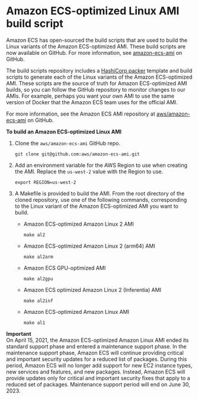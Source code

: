 # Amazon ECS\-optimized Linux AMI build script<a name="ecs-ami-build-scripts"></a>

Amazon ECS has open\-sourced the build scripts that are used to build the Linux variants of the Amazon ECS\-optimized AMI\. These build scripts are now available on GitHub\. For more information, see [amazon\-ecs\-ami](https://github.com/aws/amazon-ecs-ami) on GitHub\.

The build scripts repository includes a [HashiCorp packer](https://www.packer.io/) template and build scripts to generate each of the Linux variants of the Amazon ECS\-optimized AMI\. These scripts are the source of truth for Amazon ECS\-optimized AMI builds, so you can follow the GitHub repository to monitor changes to our AMIs\. For example, perhaps you want your own AMI to use the same version of Docker that the Amazon ECS team uses for the official AMI\.

For more information, see the Amazon ECS AMI repository at [aws/amazon\-ecs\-ami](https://github.com/aws/amazon-ecs-ami) on GitHub\.

**To build an Amazon ECS\-optimized Linux AMI**

1. Clone the `aws/amazon-ecs-ami` GitHub repo\.

   ```
   git clone git@github.com:aws/amazon-ecs-ami.git
   ```

1. Add an environment variable for the AWS Region to use when creating the AMI\. Replace the `us-west-2` value with the Region to use\.

   ```
   export REGION=us-west-2
   ```

1. A Makefile is provided to build the AMI\. From the root directory of the cloned repository, use one of the following commands, corresponding to the Linux variant of the Amazon ECS\-optimized AMI you want to build\.
   + Amazon ECS\-optimized Amazon Linux 2 AMI

     ```
     make al2
     ```
   + Amazon ECS\-optimized Amazon Linux 2 \(arm64\) AMI

     ```
     make al2arm
     ```
   + Amazon ECS GPU\-optimized AMI

     ```
     make al2gpu
     ```
   + Amazon ECS optimized Amazon Linux 2 \(Inferentia\) AMI

     ```
     make al2inf
     ```
   + Amazon ECS\-optimized Amazon Linux AMI

     ```
     make al1
     ```
**Important**  
On April 15, 2021, the Amazon ECS\-optimized Amazon Linux AMI ended its standard support phase and entered a maintenance support phase\. In the maintenance support phase, Amazon ECS will continue providing critical and important security updates for a reduced list of packages\. During this period, Amazon ECS will no longer add support for new EC2 instance types, new services and features, and new packages\. Instead, Amazon ECS will provide updates only for critical and important security fixes that apply to a reduced set of packages\. Maintenance support period will end on June 30, 2023\.